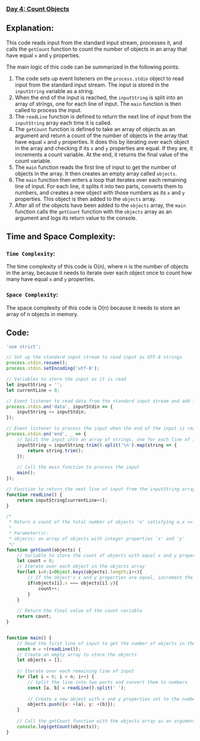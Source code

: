 ### [Day 4: Count Objects](https://www.hackerrank.com/challenges/js10-count-objects/problem?isFullScreen=true)

## Explanation:
This code reads input from the standard input stream, processes it, and calls the `getCount` function to count the number of objects in an array that have equal `x` and `y` properties.

The main logic of this code can be summarized in the following points:

1. The code sets up event listeners on the `process.stdin` object to read input from the standard input stream. The input is stored in the `inputString` variable as a string.
2. When the end of the input is reached, the `inputString` is split into an array of strings, one for each line of input. The `main` function is then called to process the input.
3. The `readLine` function is defined to return the next line of input from the `inputString` array each time it is called.
4. The `getCount` function is defined to take an array of objects as an argument and return a count of the number of objects in the array that have equal `x` and `y` properties. It does this by iterating over each object in the array and checking if its `x` and `y` properties are equal. If they are, it increments a count variable. At the end, it returns the final value of the count variable.
5. The `main` function reads the first line of input to get the number of objects in the array. It then creates an empty array called `objects`.
6. The `main` function then enters a loop that iterates over each remaining line of input. For each line, it splits it into two parts, converts them to numbers, and creates a new object with those numbers as its `x` and `y` properties. This object is then added to the `objects` array.
7. After all of the objects have been added to the `objects` array, the `main` function calls the `getCount` function with the `objects` array as an argument and logs its return value to the console.

## Time and Space Complexity:
### `Time Complexity`:
The time complexity of this code is O(n), where n is the number of objects in the array, because it needs to iterate over each object once to count how many have equal `x` and `y` properties.

### `Space Complexity`:
The space complexity of this code is O(n) because it needs to store an array of n objects in memory.

## Code:
```js
'use strict';

// Set up the standard input stream to read input as UTF-8 strings
process.stdin.resume();
process.stdin.setEncoding('utf-8');

// Variables to store the input as it is read
let inputString = '';
let currentLine = 0;

// Event listener to read data from the standard input stream and add it to the inputString variable
process.stdin.on('data', inputStdin => {
    inputString += inputStdin;
});

// Event listener to process the input when the end of the input is reached
process.stdin.on('end', _ => {
    // Split the input into an array of strings, one for each line of input
    inputString = inputString.trim().split('\n').map(string => {
        return string.trim();
    });
    
    // Call the main function to process the input
    main();    
});

// Function to return the next line of input from the inputString array
function readLine() {
    return inputString[currentLine++];
}

/*
 * Return a count of the total number of objects 'o' satisfying o.x == o.y.
 * 
 * Parameter(s):
 * objects: an array of objects with integer properties 'x' and 'y'
 */
function getCount(objects) {
    // Variable to store the count of objects with equal x and y properties
    let count = 0;
    // Iterate over each object in the objects array
    for(let i=0;i<Object.keys(objects).length;i++){
        // If the object's x and y properties are equal, increment the count variable
        if(objects[i].x === objects[i].y){
            count++;
        }
    }
    
    // Return the final value of the count variable
    return count;
}


function main() {
    // Read the first line of input to get the number of objects in the array
    const n = +(readLine());
    // Create an empty array to store the objects
    let objects = [];
    
    // Iterate over each remaining line of input
    for (let i = 0; i < n; i++) {
        // Split the line into two parts and convert them to numbers
        const [a, b] = readLine().split(' ');
        
        // Create a new object with x and y properties set to the numbers from the line of input
        objects.push({x: +(a), y: +(b)});
    }
    
    // Call the getCount function with the objects array as an argument and log its return value to the console
    console.log(getCount(objects));
}

```
